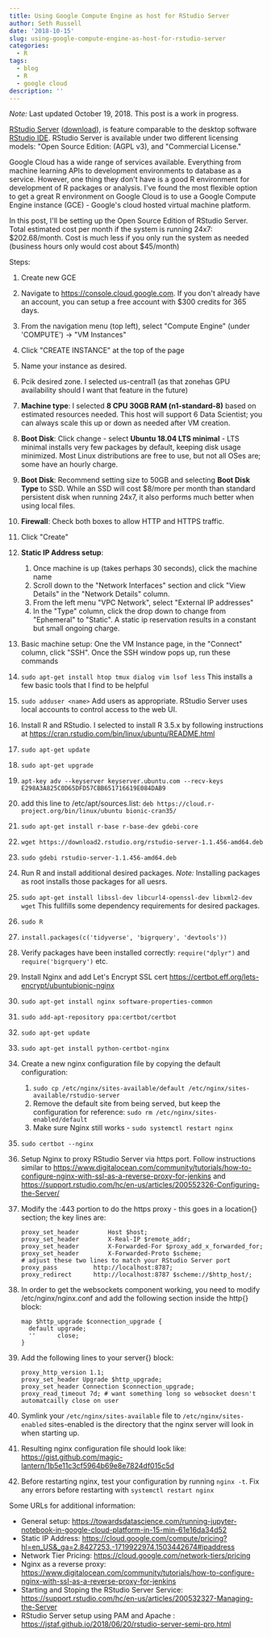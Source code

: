 ```yaml
---
title: Using Google Compute Engine as host for RStudio Server
author: Seth Russell
date: '2018-10-15'
slug: using-google-compute-engine-as-host-for-rstudio-server
categories:
  - R
tags:
  - blog
  - R
  - google cloud
description: ''
---
```


*Note:* Last updated October 19, 2018. This post is a work in progress.

[RStudio Server](https://www.rstudio.com/products/rstudio-server-pro/)  ([download](https://www.rstudio.com/products/rstudio/download-server/)), is feature comparable to the desktop software [RStudio IDE](https://www.rstudio.com/products/rstudio/). RStudio Server is available under two different licensing models: "Open Source Edition: (AGPL v3), and "Commercial License."

Google Cloud has a wide range of services available. Everything from machine learning APIs to development environments to database as a service. However, one thing they don't have is a good R environment for development of R packages or analysis. I've found the most flexible option to get a great R environment on Google Cloud is to use a Google Compute Engine instance (GCE) - Google's cloud hosted virtual machine platform.

In this post, I'll be setting up the Open Source Edition of RStudio Server. Total estimated cost per month if the system is running 24x7: $202.68/month. Cost is much less if you only run the system as needed (business hours only would cost about $45/month)


Steps:

1. Create new GCE
  1. Navigate to https://console.cloud.google.com. If you don't already have an account, you can setup a free account with $300 credits for 365 days.
  1. From the navigation menu (top left), select "Compute Engine" (under 'COMPUTE') -> "VM Instances"
  1. Click "CREATE INSTANCE" at the top of the page
  1. Name your instance as desired.
  1. Pcik desired zone. I selected us-central1 (as that zonehas GPU availability should I want that feature in the future)
  1. **Machine type**: I selected **8 CPU 30GB RAM (n1-standard-8)** based on estimated resources needed. This host will support 6 Data Scientist; you can always scale this up or down as needed after VM creation.
  1. **Boot Disk**: Click change - select **Ubuntu 18.04 LTS minimal** - LTS minimal installs very few packages by default, keeping disk usage minimized. Most Linux distributions are free to use, but not all OSes are; some have an hourly charge.
  1. **Boot Disk**: Recommend setting size to 50GB and selecting **Boot Disk Type** to SSD. While an SSD will cost $8/more per month than standard persistent disk when running 24x7, it also performs much better when using local files.
  1. **Firewall**: Check both boxes to allow HTTP and HTTPS traffic.
  1. Click "Create"
  1. **Static IP Address setup**:
      1. Once machine is up (takes perhaps 30 seconds), click the machine name
      1. Scroll down to the "Network Interfaces" section and click "View Details" in the "Network Details" column.
      1. From the left menu "VPC Network", select "External IP addresses"
      1. In the "Type" column, click the drop down to change from "Ephemeral" to "Static". A static ip reservation results in a constant but small ongoing charge.
1. Basic machine setup: One the VM Instance page, in the "Connect" column, click "SSH". Once the SSH window pops up, run these commands
  1. `sudo apt-get install htop tmux dialog vim lsof less` This installs a few basic tools that I find to be helpful
  1. `sudo adduser <name>` Add users as appropriate. RStudio Server uses local accounts to control access to the web UI.
1. Install R and RStudio. I selected to install R 3.5.x by following instructions at https://cran.rstudio.com/bin/linux/ubuntu/README.html
  1. `sudo apt-get update`
  1. `sudo apt-get upgrade`
  1. `apt-key adv --keyserver keyserver.ubuntu.com --recv-keys E298A3A825C0D65DFD57CBB651716619E084DAB9`
  1. add this line to /etc/apt/sources.list: `deb https://cloud.r-project.org/bin/linux/ubuntu bionic-cran35/`
  1. `sudo apt-get install r-base r-base-dev gdebi-core`
  1. `wget https://download2.rstudio.org/rstudio-server-1.1.456-amd64.deb`
  1. `sudo gdebi rstudio-server-1.1.456-amd64.deb`
1. Run R and install additional desired packages. *Note:* Installing packages as root installs those packages for all uesrs.
  1. `sudo apt-get install libssl-dev libcurl4-openssl-dev libxml2-dev wget` This fullfills some dependency requirements for desired packages.
  1. `sudo R`
  1. `install.packages(c('tidyverse', 'bigrquery', 'devtools'))`
  1. Verify packages have been installed correctly: `require("dplyr")` and `require('bigrquery')` etc.
1. Install Nginx and add Let's Encrypt SSL cert https://certbot.eff.org/lets-encrypt/ubuntubionic-nginx 
  1. `sudo apt-get install nginx software-properties-common`
  1. `sudo add-apt-repository ppa:certbot/certbot`
  1. `sudo apt-get update`
  1. `sudo apt-get install python-certbot-nginx`
  1. Create a new nginx configuration file by copying the default configuration:
      1. `sudo cp /etc/nginx/sites-available/default /etc/nginx/sites-available/rstudio-server`
      1. Remove the default site from being served, but keep the configuration for reference: `sudo rm /etc/nginx/sites-enabled/default`
      1. Make sure Nginx still works - `sudo systemctl restart nginx`
  1. `sudo certbot --nginx`
1. Setup Nginx to proxy RStudio Server via https port. Follow instructions similar to https://www.digitalocean.com/community/tutorials/how-to-configure-nginx-with-ssl-as-a-reverse-proxy-for-jenkins and https://support.rstudio.com/hc/en-us/articles/200552326-Configuring-the-Server/
  1. Modify the :443 portion to do the https proxy - this goes in a location{} section; the key lines are:
      ```
      proxy_set_header        Host $host;
      proxy_set_header        X-Real-IP $remote_addr;
      proxy_set_header        X-Forwarded-For $proxy_add_x_forwarded_for;
      proxy_set_header        X-Forwarded-Proto $scheme;
      # adjust these two lines to match your RStudio Server port
      proxy_pass          http://localhost:8787;
      proxy_redirect      http://localhost:8787 $scheme://$http_host/;
      ```
      
  1. In order to get the websockets component working, you need to modify /etc/nginx/nginx.conf and add the following section inside the http{} block:
      ```
      map $http_upgrade $connection_upgrade {
        default upgrade;
        ''      close;
      }
      ```
      
  1. Add the following lines to your server{} block:
      ```
      proxy_http_version 1.1;
      proxy_set_header Upgrade $http_upgrade;
      proxy_set_header Connection $connection_upgrade;
      proxy_read_timeout 7d; # want something long so websocket doesn't automatcailly close on user
      ```
      
  1. Symlink your `/etc/nginx/sites-available` file to `/etc/nginx/sites-enabled` sites-enabled is the directory that the nginx server will look in when starting up.
  1. Resulting nginx configuration file should look like: https://gist.github.com/magic-lantern/1b5e11c3cf5964b69e8e7824df015c5d
  1. Before restarting nginx, test your configuration by running `nginx -t`. Fix any errors before restarting with `systemctl restart nginx`
  

Some URLs for additional information:

* General setup: https://towardsdatascience.com/running-jupyter-notebook-in-google-cloud-platform-in-15-min-61e16da34d52
* Static IP Address: https://cloud.google.com/compute/pricing?hl=en_US&_ga=2.8427253.-1719922974.1503442674#ipaddress
* Network Tier Pricing: https://cloud.google.com/network-tiers/pricing
* Nginx as a reverse proxy: https://www.digitalocean.com/community/tutorials/how-to-configure-nginx-with-ssl-as-a-reverse-proxy-for-jenkins
* Starting and Stoping the RStudio Server Service: https://support.rstudio.com/hc/en-us/articles/200532327-Managing-the-Server
* RStudio Server setup using PAM and Apache : https://jstaf.github.io/2018/06/20/rstudio-server-semi-pro.html
